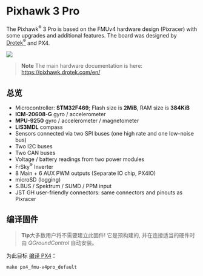# Pixhawk 3 Pro

The Pixhawk<sup>&reg;</sup> 3 Pro is based on the FMUv4 hardware design (Pixracer) with some upgrades and additional features. The board was designed by [Drotek<sup>&reg;</sup>](https://drotek.com) and PX4.

![](../../assets/hardware/hardware-pixhawk3_pro.jpg)

> **Note** The main hardware documentation is here: https://pixhawk.drotek.com/en/

## 总览

- Microcontroller: **STM32F469**; Flash size is **2MiB**, RAM size is **384KiB**
- **ICM-20608-G** gyro / accelerometer
- **MPU-9250** gyro / accelerometer / magnetometer
- **LIS3MDL** compass
- Sensors connected via two SPI buses (one high rate and one low-noise bus)
- Two I2C buses
- Two CAN buses
- Voltage / battery readings from two power modules
- FrSky<sup>&reg;</sup> Inverter
- 8 Main + 6 AUX PWM outputs (Separate IO chip, PX4IO)
- microSD (logging)
- S.BUS / Spektrum / SUMD / PPM input
- JST GH user-friendly connectors: same connectors and pinouts as Pixracer

## 编译固件

> **Tip**大多数用户将不需要建立此固件! 它是预构建的, 并在连接适当的硬件时由 *QGroundControl* 自动安装。

为此目标 [编译 PX4](https://dev.px4.io/en/setup/building_px4.html)：

    make px4_fmu-v4pro_default